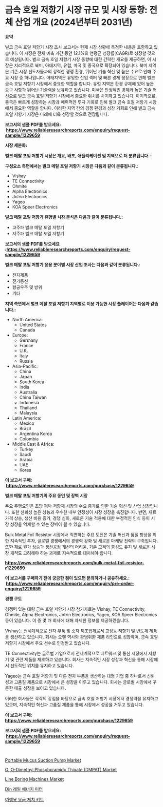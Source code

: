 <p><h1>금속 호일 저항기 시장 규모 및 시장 동향: 전체 산업 개요 (2024년부터 2031년)</h1></p><p><strong>요약</strong></p>
<p><p>벌크 금속 호일 저항기 시장 조사 보고서는 현재 시장 상황에 특정한 내용을 포함하고 있습니다. 이 시장은 전체 예측 기간 동안 12.1%의 연평균 성장률(CAGR)로 성장할 것으로 예상됩니다. 벌크 금속 호일 저항기 시장 동향에 대한 간략한 개요를 제공하면, 이 시장은 지리적으로 북미, 아태지역, 유럽, 미국 및 중국으로 확장되어 있습니다. 북미 지역은 기존 시장 선도자들과의 강력한 경쟁 환경, 뛰어난 기술 혁신 및 높은 수요로 인해 주요 시장 중 하나입니다. 아태지역은 유망한 산업 섹터 및 빠른 경제 성장으로 인해 벌크 금속 호일 저항기 시장에서 중요한 역할을 합니다. 유럽 지역은 환경 규제에 있어 높은 요구 사항과 뛰어난 기술력을 보유하고 있습니다. 미국은 안정적인 경제와 높은 기술 혁신으로 벌크 금속 호일 저항기 시장에서 중요한 위치를 차지하고 있습니다. 마지막으로, 중국은 빠르게 성장하는 시장과 매력적인 투자 기회로 인해 벌크 금속 호일 저항기 시장에서 중요한 역할을 합니다. 이러한 지역 간의 경쟁 환경과 성장 기회로 인해 벌크 금속 호일 저항기 시장은 미래에 더욱 성장할 것으로 전망됩니다.</p></p>
<p><strong>보고서의 샘플 PDF를 받으세요: &nbsp;<a href="https://www.reliableresearchreports.com/enquiry/request-sample/1229659">https://www.reliableresearchreports.com/enquiry/request-sample/1229659</a></strong></p>
<p><strong>시장 세분화:</strong></p>
<p><strong> 벌크 메탈 포일 저항기 시장은 개요, 배포, 애플리케이션 및 지역으로 더 분류됩니다. :</strong></p>
<p><strong>구성요소 측면에서는 벌크 메탈 포일 저항기 시장은 다음과 같이 분류됩니다.:</strong></p>
<p><ul><li>Vishay</li><li>TE Connectivity</li><li>Ohmite</li><li>Alpha Electronics</li><li>Jotrin Electronics</li><li>Yageo</li><li>KOA Speer Electronics</li></ul></p>
<p><strong> 벌크 메탈 포일 저항기 유형별 시장 분석은 다음과 같이 분류됩니다.:</strong></p>
<p><ul><li>고주파 벌크 메탈 포일 저항기</li><li>저주파 벌크 메탈 포일 저항기</li></ul></p>
<p><strong>보고서의 샘플 PDF를 받으세요 :<a href="https://www.reliableresearchreports.com/enquiry/request-sample/1229659">https://www.reliableresearchreports.com/enquiry/request-sample/1229659</a></strong></p>
<p><strong> 벌크 메탈 포일 저항기 응용 분야별 시장 산업 조사는 다음과 같이 분류됩니다.:</strong></p>
<p><ul><li>전자제품</li><li>전기통신</li><li>항공우주 및 방위</li><li>기타</li></ul></p>
<p><strong>지역 측면에서 벌크 메탈 포일 저항기 지역별로 이용 가능한 시장 플레이어는 다음과 같습니다.:</strong></p>
<p><ul>
    <li>
        North America:
        <ul>
            <li>United States</li>
            <li>Canada</li>
        </ul>
    </li>
    <li>
        Europe:
        <ul>
            <li>Germany</li>
            <li>France</li>
            <li>U.K.</li>
            <li>Italy</li>
            <li>Russia</li>
        </ul>
    </li>
    <li>
        Asia-Pacific:
        <ul>
            <li>China</li>
            <li>Japan</li>
            <li>South Korea</li>
            <li>India</li>
            <li>Australia</li>
            <li>China Taiwan</li>
            <li>Indonesia</li>
            <li>Thailand</li>
            <li>Malaysia</li>
        </ul>
    </li>
    <li>
        Latin America:
        <ul>
            <li>Mexico</li>
            <li>Brazil</li>
            <li>Argentina Korea</li>
            <li>Colombia</li>
        </ul>
    </li>
    <li>
        Middle East & Africa:
        <ul>
            <li>Turkey</li>
            <li>Saudi</li>
            <li>Arabia</li>
            <li>UAE</li>
            <li>Korea</li>
        </ul>
    </li>
    </ul></p>
<p><strong>이 보고서 구매: &nbsp;<a href="https://www.reliableresearchreports.com/purchase/1229659">https://www.reliableresearchreports.com/purchase/1229659</a></strong></p>
<p><strong>벌크 메탈 포일 저항기의 주요 동인 및 장벽 시장</strong></p>
<p><p>주요 주행요인은 초당 평박 저항재 시장의 수요 증가로 인한 기술 혁신 및 산업 성장입니다. 또한 신뢰성 높은 성능과 우수한 내부 안정성이 시장 성장을 촉진합니다. 반면, 재료 가격 상승, 생산 비용 증가, 경쟁 심화, 새로운 기술 적용에 대한 부정적인 인식 등이 시장 성장을 억제할 수 있는 장벽이 될 수 있습니다.</p><p>Bulk Metal Foil Resistor 시장에서 직면하는 주요 도전은 기술 혁신과 품질 향상을 위한 지속적인 투자, 글로벌 경쟁에서의 경쟁력 강화 및 새로운 마케팅 전략의 구축입니다. 또한 재료 원가 상승과 생산공정 개선의 어려움, 기존 고객의 충성도 유지 및 새로운 시장 개척도 고려해야 하는 과제로 지속적으로 대처해야 합니다.</p></p>
<p><strong><a href="https://www.reliableresearchreports.com/bulk-metal-foil-resistor-r1229659">https://www.reliableresearchreports.com/bulk-metal-foil-resistor-r1229659</a></strong></p>
<p><strong>이 보고서를 구매하기 전에 궁금한 점이 있으면 문의하거나 공유하세요.: &nbsp;<a href="https://www.reliableresearchreports.com/enquiry/pre-order-enquiry/1229659">https://www.reliableresearchreports.com/enquiry/pre-order-enquiry/1229659</a></strong></p>
<p><strong>경쟁 구도</strong></p>
<p><p>경쟁력 있는 대량 금속 호일 저항기 시장 참가자로는 Vishay, TE Connectivity, Ohmite, Alpha Electronics, Jotrin Electronics, Yageo, KOA Speer Electronics 등이 있습니다. 이 중 몇 개 회사에 대해 자세한 정보를 제공하겠습니다.</p><p>Vishay는 전세계적으로 전자 부품 및 소자 제조업체로서 고성능 저항기 및 반도체 제품을 생산하고 있습니다. 회사는 오랜 역사와 광범위한 제품 라인으로 성장하며, 금속 호일 저항기 시장에서 주요 선수로 인정받고 있습니다.</p><p>TE Connectivity는 글로벌 기업으로서 전세계적으로 네트워크 및 통신 시장에서 저항기 및 관련 제품을 제조하고 있습니다. 회사는 지속적인 시장 성장과 혁신을 통해 시장에서 선도적인 위치를 유지하고 있습니다.</p><p>Yageo는 금속 호일 저항기 및 다른 전자 부품을 생산하는 대형 기업 중 하나로서 신뢰성과 고품질 제품으로 시장에서 큰 성장을 이루고 있습니다. 회사는 글로벌 시장에서 꾸준한 매출 성장을 보이고 있습니다.</p><p>이러한 회사들은 각각의 강점을 바탕으로 금속 호일 저항기 시장에서 경쟁력을 유지하고 있으며, 지속적인 혁신과 고품질 제품을 통해 시장에서 성공을 거두고 있습니다.</p></p>
<p><strong>이 보고서 구매: &nbsp; <a href="https://www.reliableresearchreports.com/purchase/1229659">https://www.reliableresearchreports.com/purchase/1229659</a></strong></p>
<p><strong>보고서의 샘플 PDF를 받으세요: &nbsp;<a href="https://www.reliableresearchreports.com/enquiry/request-sample/1229659">https://www.reliableresearchreports.com/enquiry/request-sample/1229659</a></strong><strong></strong></p>
<p>&nbsp;</p>
<p><p><a href="https://www.linkedin.com/pulse/portable-mucus-suction-pump-market-goal-estimating-size-future-7g5if?trackingId=5NfrHi4FaHLxP3T1pgnPvw%3D%3D">Portable Mucus Suction Pump Market</a></p><p><a href="https://www.linkedin.com/pulse/o-o-dimethyl-phosphoramido-thioate-dmpat-market-outlook-industry-wkgpe?trackingId=Cqz2Z037ikldPSnvbNRONA%3D%3D">O, O-Dimethyl Phosphoramido Thioate (DMPAT) Market</a></p><p><a href="https://github.com/okotobwrhuteie/Market-Research-Report-List-2/blob/main/line-boring-machines-market.md">Line Boring Machines Market</a></p><p><a href="https://medium.com/@lolitanader1/%EB%94%94%EC%98%A8-%EB%A0%88%EC%9D%BC-%EC%97%90%EB%84%88%EC%A7%80-%EB%AF%B8%ED%84%B0-%EC%8B%9C%EC%9E%A5%EC%9D%80-%EC%8B%9C%EC%9E%A5-%EC%A0%90%EC%9C%A0%EC%9C%A8-%EC%8B%9C%EC%9E%A5-%EB%8F%99%ED%96%A5-%EB%B0%8F-%EC%8B%9C%EC%9E%A5-%EC%84%B1%EC%9E%A5%EC%97%90-%EB%8C%80%ED%95%9C-%EC%A0%95%EB%B3%B4%EB%A5%BC-%EC%A0%9C%EA%B3%B5%ED%95%A9%EB%8B%88%EB%8B%A4-8d080d0de7d0">Din 레일 에너지 미터</a></p><p><a href="https://medium.com/@johnjames655/%EC%97%AC%ED%96%89%EC%9A%A9-%EC%9D%91%EA%B8%89%EC%B2%98%EC%B9%98-%ED%82%A4%ED%8A%B8-%EC%8B%9C%EC%9E%A5-%EC%9D%B8%EC%82%AC%EC%9D%B4%ED%8A%B8-%EC%8B%9C%EC%9E%A5-%EB%8F%99%ED%96%A5-%EC%84%B1%EC%9E%A5-2024%EB%85%84%EB%B6%80%ED%84%B0-2031%EB%85%84%EA%B9%8C%EC%A7%80-%EC%98%88%EC%B8%A1%EB%90%9C-%EC%8B%9C%EC%9E%A5-60e4a05e073c">여행용 응급 처치 키트</a></p></p>